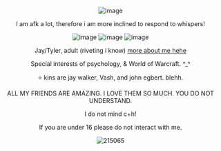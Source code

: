 <p align="center">
<![image](https://github.com/CactusEggs/CactusEggs/assets/172105020/1a069d6f-cde9-4d72-bce9-0756906e1d27)" 





![image](https://github.com/CactusEggs/CactusEggs/assets/172105020/b04ed106-7d2a-4f27-af07-54df4de5fdb6)


  <p align="center">     
  I am afk a lot, therefore i am more inclined to respond to whispers!
  <p align="center">     
    <p align="center">
<![image](https://github.com/CactusEggs/CactusEggs/assets/172105020/1a069d6f-cde9-4d72-bce9-0756906e1d27)" 
      
![image](https://github.com/CactusEggs/CactusEggs/assets/172105020/6e097acd-3529-40dd-acdf-ab2468b93ddf)
![image](https://github.com/CactusEggs/CactusEggs/assets/172105020/c04cfe9b-f3eb-4039-af3b-e737756e4d2e)
![image](https://github.com/CactusEggs/CactusEggs/assets/172105020/02cc3721-d084-4136-b902-be37fa5fca2d)
 <p align="center">     
    <p align="center">
<![image](https://github.com/CactusEggs/CactusEggs/assets/172105020/1a069d6f-cde9-4d72-bce9-0756906e1d27)" 

  Jay/Tyler, adult (riveting i know) [more about me hehe](https://pronouns.cc/@UFOBUNNY)
<p align="center">     
   Special interests of psychology, & World of Warcraft. ^_^
<p align="center">     
   ⭐ kins are jay walker, Vash, and john egbert. blehh.
<p align="center">     
  ALL MY FRIENDS ARE AMAZING. I LOVE THEM SO MUCH. YOU DO NOT UNDERSTAND.
<p align="center">     
  I do not mind c+h! 
<p align="center">    
  If you are under 16 please do not interact with me.
  <p align="center">     
    <p align="center">
<![image](https://github.com/CactusEggs/CactusEggs/assets/172105020/1a069d6f-cde9-4d72-bce9-0756906e1d27)" 
    
  ![215065](https://github.com/CactusEggs/CactusEggs/assets/172105020/a5a3185c-60c9-4cf4-8c5b-defd0d7ae83d)

